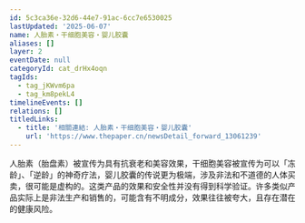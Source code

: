 ```yaml
---
id: 5c3ca36e-32d6-44e7-91ac-6cc7e6530025
lastUpdated: '2025-06-07'
name: 人胎素・干细胞美容・婴儿胶囊
aliases: []
layer: 2
eventDate: null
categoryId: cat_drHx4oqn
tagIds:
  - tag_jKWvm6pa
  - tag_km8pekL4
timelineEvents: []
relations: []
titledLinks:
  - title: '相關連結: 人胎素・干细胞美容・婴儿胶囊'
    url: 'https://www.thepaper.cn/newsDetail_forward_13061239'
---
```

人胎素（胎盘素）被宣传为具有抗衰老和美容效果，干细胞美容被宣传为可以「冻龄」、「逆龄」的神奇疗法，婴儿胶囊的传说更为极端，涉及非法和不道德的人体买卖，很可能是虚构的。这类产品的效果和安全性并没有得到科学验证。许多类似产品实际上是非法生产和销售的，可能含有不明成分，效果往往被夸大，且存在潜在的健康风险。
